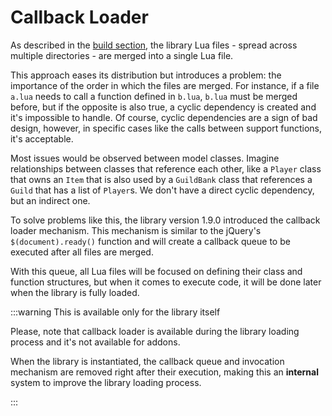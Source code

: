 # Callback Loader

As described in the [build section](../../library-structure/build), the library
Lua files - spread across multiple directories - are merged into a single Lua
file.

This approach eases its distribution but introduces a problem: the importance
of the order in which the files are merged. For instance, if a file `a.lua`
needs to call a function defined in `b.lua`, `b.lua` must be merged before, but
if the opposite is also true, a cyclic dependency is created and it's 
impossible to handle. Of course, cyclic dependencies are a sign of bad design,
however, in specific cases like the calls between support functions, it's
acceptable.

Most issues would be observed between model classes. Imagine relationships 
between classes that reference each other, like a `Player` class that owns an
`Item` that is also used by a `GuildBank` class that references a `Guild` that 
has a list of `Player`s. We don't have a direct cyclic dependency, but an 
indirect one.

To solve problems like this, the library version 1.9.0 introduced the callback 
loader mechanism. This mechanism is similar to the jQuery's
`$(document).ready()` function and will create a callback queue to be executed 
after all files are merged.

With this queue, all Lua files will be focused on defining their class and
function structures, but when it comes to execute code, it will be done later
when the library is fully loaded.

:::warning This is available only for the library itself

Please, note that callback loader is available during the library loading
process and it's not available for addons.

When the library is instantiated, the callback queue and invocation mechanism
are removed right after their execution, making this an **internal** system to
improve the library loading process.

:::